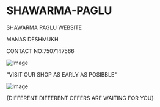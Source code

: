 # SHAWARMA-PAGLU
SHAWARMA PAGLU WEBSITE


MANAS DESHMUKH


CONTACT NO:7507147566


![Image](https://github.com/user-attachments/assets/b74cf599-facc-46c6-a537-960b24a0d6b8)


"VISIT OUR SHOP AS EARLY AS POSIBBLE" 


![Image](https://github.com/user-attachments/assets/fa246d5e-0b1f-4bac-8e5c-49eb18ca6098)


{DIFFERENT DIFFERENT OFFERS ARE WAITING FOR YOU}
